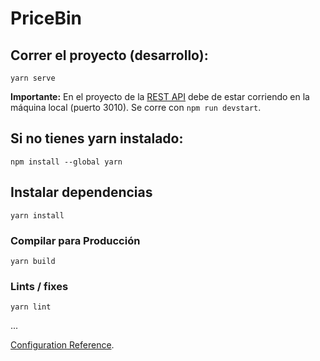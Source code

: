 # PriceBin
## Correr el proyecto (desarrollo):
```
yarn serve
```

**Importante:**
En el proyecto de la [REST API](https://github.com/panasweb/pricebin-api) debe de estar corriendo en la máquina local (puerto 3010).
Se corre con `npm run devstart`.

## Si no tienes yarn instalado:
```
npm install --global yarn
```

## Instalar dependencias
```
yarn install
```

### Compilar para Producción
```
yarn build
```

### Lints / fixes
```
yarn lint
```
...

[Configuration Reference](https://cli.vuejs.org/config/).
